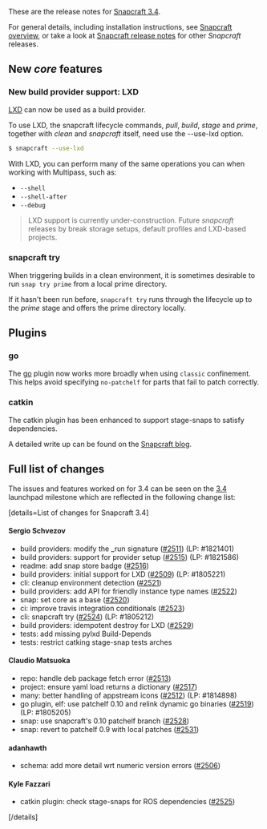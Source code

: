 These are the release notes for [Snapcraft 3.4](https://github.com/snapcore/snapcraft/releases/tag/3.4).

For general details, including installation instructions, see [Snapcraft overview](/t/snapcraft-overview/8940), or take a look at [Snapcraft release notes](/t/snapcraft-release-notes/10721) for other *Snapcraft* releases.

## New *core* features


### New build provider support: LXD

[LXD](https://linuxcontainers.org/lxd/) can now be used as a build provider.

To use LXD, the snapcraft lifecycle commands, *pull*, *build*, *stage* and *prime*, together with *clean* and *snapcraft* itself, need use the --use-lxd option.

```bash
$ snapcraft --use-lxd
```

With LXD, you can perform many of the same operations you can when working with Multipass, such as:
* `--shell`	
* `--shell-after`
* `--debug`

> LXD support is currently under-construction. Future *snapcraft* releases by break storage setups, default profiles and LXD-based projects.

### snapcraft try

When triggering builds in a clean environment, it is sometimes desirable to run `snap try prime` from a local prime directory. 

If it hasn't been run before, `snapcraft try` runs through the lifecycle up to the *prime* stage and offers the prime directory locally.

## Plugins

### go

The [go](/t/the-go-plugin/8505) plugin now works more broadly when using `classic` confinement. This helps avoid specifying `no-patchelf` for parts that fail to patch correctly.

### catkin

The catkin plugin has been enhanced to support stage-snaps to satisfy dependencies. 

A detailed write up can be found on the [Snapcraft blog](https://snapcraft.io/blog/speed-up-your-ros-snap-builds).

## Full list of changes

The issues and features worked on for 3.4 can be seen on the [3.4](https://bugs.launchpad.net/snapcraft/+milestone/3.4) launchpad milestone which are reflected in the following change list:

[details=List of changes for Snapcraft 3.4]


#### Sergio Schvezov

-   build providers: modify the _run signature ([#2511](https://github.com/snapcore/snapcraft/pull/2511)) (LP: #1821401)
-   build providers: support for provider setup ([#2515](https://github.com/snapcore/snapcraft/pull/2515)) (LP: #1821586)
-   readme: add snap store badge ([#2516](https://github.com/snapcore/snapcraft/pull/2516))
-   build providers: initial support for LXD ([#2509](https://github.com/snapcore/snapcraft/pull/2509)) (LP: #1805221)
-   cli: cleanup environment detection ([#2521](https://github.com/snapcore/snapcraft/pull/2521))
-   build providers: add API for friendly instance type names ([#2522](https://github.com/snapcore/snapcraft/pull/2522))
-   snap: set core as a base ([#2520](https://github.com/snapcore/snapcraft/pull/2520))
-   ci: improve travis integration conditionals ([#2523](https://github.com/snapcore/snapcraft/pull/2523))
-   cli: snapcraft try ([#2524](https://github.com/snapcore/snapcraft/pull/2524)) (LP: #1805212)
-   build providers: idempotent destroy for LXD ([#2529](https://github.com/snapcore/snapcraft/pull/2529))
-   tests: add missing pylxd Build-Depends
-   tests: restrict catking stage-snap tests arches

#### Claudio Matsuoka

-   repo: handle deb package fetch error ([#2513](https://github.com/snapcore/snapcraft/pull/2513))
-   project: ensure yaml load returns a dictionary ([#2517](https://github.com/snapcore/snapcraft/pull/2517))
-   many: better handling of appstream icons ([#2512](https://github.com/snapcore/snapcraft/pull/2512)) (LP: #1814898)
-   go plugin, elf: use patchelf 0.10 and relink dynamic go binaries ([#2519](https://github.com/snapcore/snapcraft/pull/2519))\
    (LP: #1805205)
-   snap: use snapcraft's 0.10 patchelf branch ([#2528](https://github.com/snapcore/snapcraft/pull/2528))
-   snap: revert to patchelf 0.9 with local patches ([#2531](https://github.com/snapcore/snapcraft/pull/2531))

#### adanhawth

-   schema: add more detail wrt numeric version errors ([#2506](https://github.com/snapcore/snapcraft/pull/2506))

#### Kyle Fazzari

-   catkin plugin: check stage-snaps for ROS dependencies ([#2525](https://github.com/snapcore/snapcraft/pull/2525))

[/details]